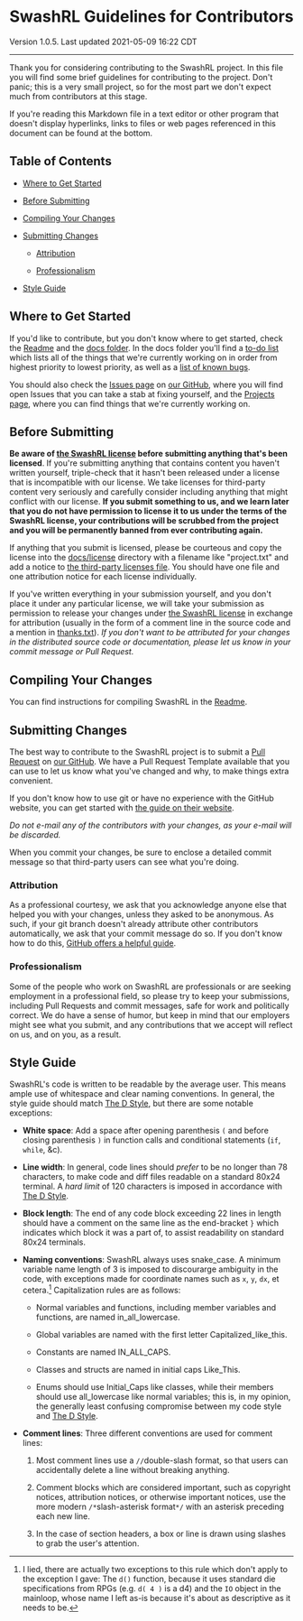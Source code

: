 SwashRL Guidelines for Contributors
===================================

Version 1.0.5.  Last updated 2021-05-09 16:22 CDT

---

Thank you for considering contributing to the SwashRL project.  In this file
you will find some brief guidelines for contributing to the project.  Don't
panic; this is a very small project, so for the most part we don't expect much
from contributors at this stage.

If you're reading this Markdown file in a text editor or other program that
doesn't display hyperlinks, links to files or web pages referenced in this
document can be found at the bottom.

## Table of Contents

* [Where to Get Started](#where-to-get-started)

* [Before Submitting](#before-submitting)

* [Compiling Your Changes](#compiling-your-changes)

* [Submitting Changes](#submitting-changes)

  * [Attribution](#attribution)

  * [Professionalism](#professionalism)

* [Style Guide](#style-guide)

## Where to Get Started

If you'd like to contribute, but you don't know where to get started, check
the [Readme][README] and the [docs folder][docs].  In the docs folder you'll
find a [to-do list][todo] which lists all of the things that we're currently
working on in order from highest priority to lowest priority, as well as a
[list of known bugs][bugs].

You should also check the [Issues page][issues] on [our GitHub][github], where
you will find open Issues that you can take a stab at fixing yourself, and the
[Projects page][projects], where you can find things that we're currently
working on.

## Before Submitting

**Be aware of [the SwashRL license][LICENSE] before submitting anything that's
been licensed**.  If you're submitting anything that contains content you
haven't written yourself, triple-check that it hasn't been released under a
license that is incompatible with our license.  We take licenses for
third-party content very seriously and carefully consider including anything
that might conflict with our license.  **If you submit something to us, and we
learn later that you do not have permission to license it to us under the
terms of the SwashRL license, your contributions will be scrubbed from the
project and you will be permanently banned from ever contributing again.**

If anything that you submit is licensed, please be courteous and copy the
license into the [docs/license][licenses] directory with a filename like
"project.txt" and add a notice to [the third-party licenses file][3rdparty].
You should have one file and one attribution notice for each license
individually.

If you've written everything in your submission yourself, and you don't place
it under any particular license, we will take your submission as permission to
release your changes under [the SwashRL license][LICENSE] in exchange for
attribution (usually in the form of a comment line in the source code and a
mention in [thanks.txt][thanks]).  _If you don't want to be attributed for
your changes in the distributed source code or documentation, please let us
know in your commit message or Pull Request._

## Compiling Your Changes

You can find instructions for compiling SwashRL in the [Readme][README].

## Submitting Changes

The best way to contribute to the SwashRL project is to submit a
[Pull Request][pull request] on [our GitHub][github].  We have a Pull Request
Template available that you can use to let us know what you've changed and
why, to make things extra convenient.

If you don't know how to use git or have no experience with the GitHub
website, you can get started with [the guide on their website][git help].

_Do not e-mail any of the contributors with your changes, as your e-mail will
be discarded._

When you commit your changes, be sure to enclose a detailed commit message so
that third-party users can see what you're doing.

### Attribution

As a professional courtesy, we ask that you acknowledge anyone else that
helped you with your changes, unless they asked to be anonymous.  As such, if
your git branch doesn't already attribute other contributors automatically, we
ask that your commit message do so.  If you don't know how to do this,
[GitHub offers a helpful guide][git attribution help].

### Professionalism

Some of the people who work on SwashRL are professionals or are seeking
employment in a professional field, so please try to keep your submissions,
including Pull Requests and commit messages, safe for work and politically
correct.  We do have a sense of humor, but keep in mind that our employers
might see what you submit, and any contributions that we accept will reflect
on us, and on you, as a result.

## Style Guide

SwashRL's code is written to be readable by the average user.  This means
ample use of whitespace and clear naming conventions.  In general, the style
guide should match [The D Style][d style], but there are some notable
exceptions:

* **White space**: Add a space after opening parenthesis `(` and before
  closing parenthesis `)` in function calls and conditional statements (`if`,
  `while`, &c).

* **Line width**: In general, code lines should _prefer_ to be no longer than
  78 characters, to make code and diff files readable on a standard 80x24
  terminal.  A _hard limit_ of 120 characters is imposed in accordance with
  [The D Style][d style].

* **Block length**: The end of any code block exceeding 22 lines in length
  should have a comment on the same line as the end-bracket `}` which
  indicates which block it was a part of, to assist readability on standard
  80x24 terminals.

* **Naming conventions**: SwashRL always uses snake\_case.  A minimum variable
  name length of 3 is imposed to discourarge ambiguity in the code, with
  exceptions made for coordinate names such as `x`, `y`, `dx`, et cetera.[^1]
  Capitalization rules are as follows:

  * Normal variables and functions, including member variables and functions,
    are named in\_all\_lowercase.

  * Global variables are named with the first letter Capitalized\_like\_this.

  * Constants are named IN\_ALL\_CAPS.

  * Classes and structs are named in initial caps Like\_This.

  * Enums should use Initial\_Caps like classes, while their members should
    use all_lowercase like normal variables; this is, in my opinion, the
    generally least confusing compromise between my code style and
    [The D Style][d style].

* **Comment lines**: Three different conventions are used for comment lines:

  1. Most comment lines use a `//`double-slash format, so that users can
     accidentally delete a line without breaking anything.

  2. Comment blocks which are considered important, such as copyright notices,
     attribution notices, or otherwise important notices, use the more modern
     `/*`slash-asterisk format`*/` with an asterisk preceding each new line.

  3. In the case of section headers, a box or line is drawn using slashes to
     grab the user's attention.

[^1]: I lied, there are actually two exceptions to this rule which don't
apply to the exception I gave: The `d()` function, because it uses standard
die specifications from RPGs (e.g. `d( 4 )` is a d4) and the `IO` object in
the mainloop, whose name I left as-is because it's about as descriptive as it
needs to be.

[LICENSE]: ../LICENSE.txt
[3rdparty]: ../3rdparty.txt
[README]: ../README.md
[docs]: ../docs
[todo]: ../docs/to-do.txt
[bugs]: ../docs/bugs.txt
[licenses]: ../docs/license
[thanks]: ../thanks.txt
[github]: https://github.com/swashdev/SwashRL
[issues]: https://github.com/swashdev/SwashRL/issues
[projects]: https://github.com/swashdev/SwashRL/projects
[pull request]: https://github.com/swashdev/SwashRL/pulls
[git help]: https://guides.github.com/activities/hello-world/
[git attribution help]: https://help.github.com/articles/creating-a-commit-with-multiple-authors/
[d style]: https://dlang.org/dstyle.html
